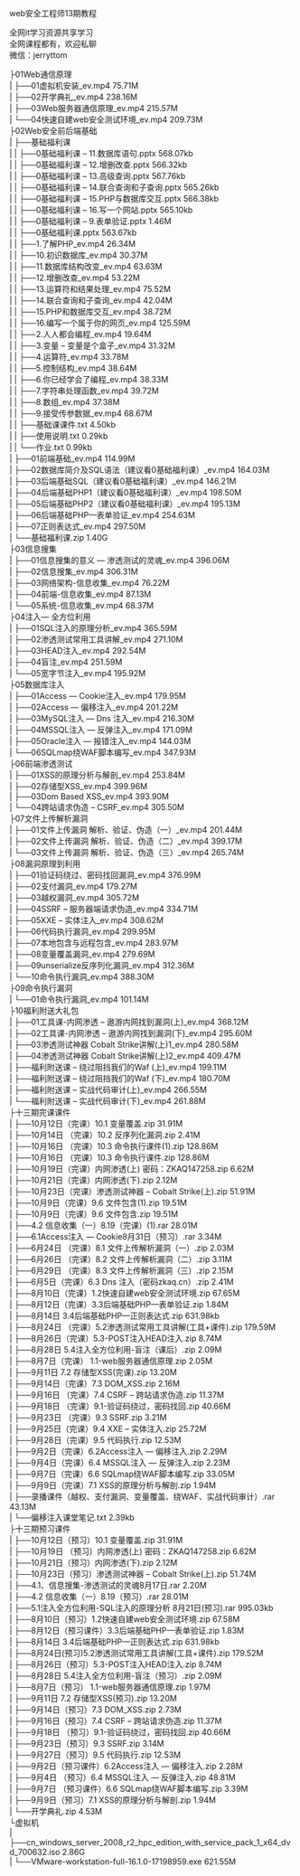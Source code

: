 web安全工程师13期教程

全网it学习资源共享学习<br>全网课程都有，欢迎私聊<br>微信：jerryttom<br>

├01Web通信原理<br> | ├──01虚拟机安装_ev.mp4 75.71M<br> | ├──02开学典礼_ev.mp4 238.16M<br> | ├──03Web服务器通信原理_ev.mp4 215.57M<br> | └──04快速自建web安全测试环境_ev.mp4 209.73M<br> ├02Web安全前后端基础<br> | ├──基础福利课<br> | | ├──0基础福利课 – 11.数据库语句.pptx 568.07kb<br> | | ├──0基础福利课 – 12.增删改查.pptx 566.32kb<br> | | ├──0基础福利课 – 13.高级查询.pptx 567.76kb<br> | | ├──0基础福利课 – 14.联合查询和子查询.pptx 565.26kb<br> | | ├──0基础福利课 – 15.PHP与数据库交互.pptx 566.38kb<br> | | ├──0基础福利课 – 16.写一个网站.pptx 565.10kb<br> | | ├──0基础福利课 – 9.表单验证.pptx 1.46M<br> | | ├──0基础福利课.pptx 563.67kb<br> | | ├──1.了解PHP_ev.mp4 26.34M<br> | | ├──10.初识数据库_ev.mp4 30.37M<br> | | ├──11.数据库结构改变_ev.mp4 63.63M<br> | | ├──12.增删改查_ev.mp4 53.22M<br> | | ├──13.运算符和结果处理_ev.mp4 75.52M<br> | | ├──14.联合查询和子查询_ev.mp4 42.04M<br> | | ├──15.PHP和数据库交互_ev.mp4 38.72M<br> | | ├──16.编写一个属于你的网页_ev.mp4 125.59M<br> | | ├──2.人人都会编程_ev.mp4 19.64M<br> | | ├──3.变量 – 变量是个盒子_ev.mp4 31.32M<br> | | ├──4.运算符_ev.mp4 33.78M<br> | | ├──5.控制结构_ev.mp4 38.64M<br> | | ├──6.你已经学会了编程_ev.mp4 38.33M<br> | | ├──7.字符串处理函数_ev.mp4 39.72M<br> | | ├──8.数组_ev.mp4 37.38M<br> | | ├──9.接受传参数据_ev.mp4 68.67M<br> | | ├──基础课课件.txt 4.50kb<br> | | ├──使用说明.txt 0.29kb<br> | | └──作业.txt 0.99kb<br> | ├──01前端基础_ev.mp4 114.99M<br> | ├──02数据库简介及SQL语法（建议看0基础福利课）_ev.mp4 164.03M<br> | ├──03后端基础SQL（建议看0基础福利课）_ev.mp4 146.21M<br> | ├──04后端基础PHP1（建议看0基础福利课）_ev.mp4 198.50M<br> | ├──05后端基础PHP2（建议看0基础福利课）_ev.mp4 195.13M<br> | ├──06后端基础PHP—表单验证_ev.mp4 254.63M<br> | ├──07正则表达式_ev.mp4 297.50M<br> | └──基础福利课.zip 1.40G<br> ├03信息搜集<br> | ├──01信息搜集的意义 — 渗透测试的灵魂_ev.mp4 396.06M<br> | ├──02信息搜集_ev.mp4 306.31M<br> | ├──03网络架构-信息收集_ev.mp4 76.22M<br> | ├──04前端-信息收集_ev.mp4 87.13M<br> | └──05系统-信息收集_ev.mp4 68.37M<br> ├04注入— 全方位利用<br> | ├──01SQL注入的原理分析_ev.mp4 365.59M<br> | ├──02渗透测试常用工具讲解_ev.mp4 271.10M<br> | ├──03HEAD注入_ev.mp4 292.54M<br> | ├──04盲注_ev.mp4 251.59M<br> | └──05宽字节注入_ev.mp4 195.92M<br> ├05数据库注入<br> | ├──01Access — Cookie注入_ev.mp4 179.95M<br> | ├──02Access — 偏移注入_ev.mp4 201.22M<br> | ├──03MySQL注入 — Dns 注入_ev.mp4 216.30M<br> | ├──04MSSQL注入 — 反弹注入_ev.mp4 171.09M<br> | ├──05Oracle注入 — 报错注入_ev.mp4 144.03M<br> | └──06SQLmap绕WAF脚本编写_ev.mp4 347.93M<br> ├06前端渗透测试<br> | ├──01XSS的原理分析与解剖_ev.mp4 253.84M<br> | ├──02存储型XSS_ev.mp4 399.96M<br> | ├──03Dom Based XSS_ev.mp4 393.90M<br> | └──04跨站请求伪造 – CSRF_ev.mp4 305.50M<br> ├07文件上传解析漏洞<br> | ├──01文件上传漏洞 解析、验证、伪造（一）_ev.mp4 201.44M<br> | ├──02文件上传漏洞 解析、验证、伪造（二）_ev.mp4 399.17M<br> | └──03文件上传漏洞 解析、验证、伪造（三）_ev.mp4 265.74M<br> ├08漏洞原理到利用<br> | ├──01验证码绕过、密码找回漏洞_ev.mp4 376.99M<br> | ├──02支付漏洞_ev.mp4 179.27M<br> | ├──03越权漏洞_ev.mp4 305.72M<br> | ├──04SSRF – 服务器端请求伪造_ev.mp4 334.71M<br> | ├──05XXE – 实体注入_ev.mp4 308.62M<br> | ├──06代码执行漏洞_ev.mp4 299.95M<br> | ├──07本地包含与远程包含_ev.mp4 283.97M<br> | ├──08变量覆盖漏洞_ev.mp4 279.69M<br> | ├──09unserialize反序列化漏洞_ev.mp4 312.36M<br> | └──10命令执行漏洞_ev.mp4 388.30M<br> ├09命令执行漏洞<br> | └──01命令执行漏洞_ev.mp4 101.14M<br> ├10福利附送大礼包<br> | ├──01工具课-内网渗透 – 遨游内网找到漏洞(上)_ev.mp4 368.12M<br> | ├──02工具课-内网渗透 – 遨游内网找到漏洞(下)_ev.mp4 295.60M<br> | ├──03渗透测试神器 Cobalt Strike讲解(上)1_ev.mp4 280.58M<br> | ├──04渗透测试神器 Cobalt Strike讲解(上)2_ev.mp4 409.47M<br> | ├──福利附送课 – 绕过阻挡我们的Waf (上)_ev.mp4 199.11M<br> | ├──福利附送课 – 绕过阻挡我们的Waf (下)_ev.mp4 180.70M<br> | ├──福利附送课 – 实战代码审计(上)_ev.mp4 266.55M<br> | └──福利附送课 – 实战代码审计(下)_ev.mp4 261.88M<br> ├十三期完课课件<br> | ├──10月12日（完课）10.1 变量覆盖.zip 31.91M<br> | ├──10月14日 （完课）10.2 反序列化漏洞.zip 2.41M<br> | ├──10月16日 （完课）10.3 命令执行课件(1).zip 128.86M<br> | ├──10月16日 （完课）10.3 命令执行课件.zip 128.86M<br> | ├──10月19日（完课）内网渗透(上) 密码：ZKAQ147258.zip 6.62M<br> | ├──10月21日（完课）内网渗透(下).zip 2.12M<br> | ├──10月23日（完课）渗透测试神器 – Cobalt Strike(上).zip 51.91M<br> | ├──10月9日（完课）9.6 文件包含(1).zip 19.51M<br> | ├──10月9日（完课）9.6 文件包含.zip 19.51M<br> | ├──4.2 信息收集（一）8.19（完课）(1).rar 28.01M<br> | ├──6.1Access注入 — Cookie8月31日（预习）.rar 3.34M<br> | ├──6月24日 （完课）8.1 文件上传解析漏洞（一）.zip 2.03M<br> | ├──6月26日 （完课）8.2 文件上传解析漏洞（二）.zip 3.11M<br> | ├──6月29日 （完课）8.3 文件上传解析漏洞（三）.zip 2.15M<br> | ├──6月5日（完课）6.3 Dns 注入（密码zkaq.cn）.zip 2.41M<br> | ├──8月10日（完课）1.2快速自建web安全测试环境.zip 67.65M<br> | ├──8月12日（完课）3.3后端基础PHP—表单验证.zip 1.84M<br> | ├──8月14日 3.4后端基础PHP—正则表达式.zip 631.98kb<br> | ├──8月24日 （完课）5.2渗透测试常用工具讲解(工具+课件).zip 179.59M<br> | ├──8月26日（完课）5.3-POST注入HEAD注入.zip 8.74M<br> | ├──8月28日 5.4注入全方位利用-盲注（课后）.zip 2.09M<br> | ├──8月7日（完课） 1.1-web服务器通信原理.zip 2.05M<br> | ├──9月11日 7.2 存储型XSS(完课).zip 13.20M<br> | ├──9月14日（完课）7.3 DOM_XSS.zip 2.16M<br> | ├──9月16日 （完课）7.4 CSRF – 跨站请求伪造.zip 11.37M<br> | ├──9月18日 （完课）9.1-验证码绕过，密码找回.zip 40.66M<br> | ├──9月23日 （完课）9.3 SSRF.zip 3.21M<br> | ├──9月25日（完课）9.4 XXE – 实体注入.zip 25.72M<br> | ├──9月28日（完课）9.5 代码执行.zip 12.53M<br> | ├──9月2日（完课）6.2Access注入 — 偏移注入.zip 2.29M<br> | ├──9月4日（完课）6.4 MSSQL注入 — 反弹注入.zip 2.23M<br> | ├──9月7日（完课）6.6 SQLmap绕WAF脚本编写.zip 33.05M<br> | ├──9月9日（完课）7.1 XSS的原理分析与解剖.zip 1.94M<br> | ├──录播课件（越权、支付漏洞、变量覆盖、绕WAF、实战代码审计）.rar 43.13M<br> | └──偏移注入课堂笔记.txt 2.39kb<br> ├十三期预习课件<br> | ├──10月12日（预习）10.1 变量覆盖.zip 31.91M<br> | ├──10月19日 （预习）内网渗透(上) 密码：ZKAQ147258.zip 6.62M<br> | ├──10月21日（预习）内网渗透(下).zip 2.12M<br> | ├──10月23日（预习）渗透测试神器 – Cobalt Strike(上).zip 51.74M<br> | ├──4.1、信息搜集-渗透测试的灵魂8月17日.rar 2.20M<br> | ├──4.2 信息收集（一）8.19（预习）.rar 28.01M<br> | ├──5.1注入全方位利用-SQL注入的原理分析 8月21日(预习).rar 995.03kb<br> | ├──8月10日（预习）1.2快速自建web安全测试环境.zip 67.58M<br> | ├──8月12日（预习课件）3.3后端基础PHP—表单验证.zip 1.83M<br> | ├──8月14日 3.4后端基础PHP—正则表达式.zip 631.98kb<br> | ├──8月24日(预习)5.2渗透测试常用工具讲解(工具+课件).zip 179.52M<br> | ├──8月26日（预习）5.3-POST注入HEAD注入.zip 8.74M<br> | ├──8月28日 5.4注入全方位利用-盲注（预习）.zip 2.09M<br> | ├──8月7日（预习） 1.1-web服务器通信原理.zip 1.97M<br> | ├──9月11日 7.2 存储型XSS(预习).zip 13.20M<br> | ├──9月14日（预习）7.3 DOM_XSS.zip 2.73M<br> | ├──9月16日（预习）7.4 CSRF – 跨站请求伪造.zip 11.37M<br> | ├──9月18日 （预习）9.1-验证码绕过，密码找回.zip 40.66M<br> | ├──9月23日（预习）9.3 SSRF.zip 3.14M<br> | ├──9月27日（预习）9.5 代码执行.zip 12.53M<br> | ├──9月2日（预习课件）6.2Access注入 — 偏移注入.zip 2.28M<br> | ├──9月4日 （预习）6.4 MSSQL注入 — 反弹注入.zip 48.81M<br> | ├──9月7日 （预习课件）6.6 SQLmap绕WAF脚本编写.zip 3.39M<br> | ├──9月9日（预习）7.1 XSS的原理分析与解剖.zip 1.94M<br> | └──开学典礼.zip 4.53M<br> └虚拟机<br> | ├──cn_windows_server_2008_r2_hpc_edition_with_service_pack_1_x64_dvd_700632.iso 2.86G<br> | └──VMware-workstation-full-16.1.0-17198959.exe 621.55M